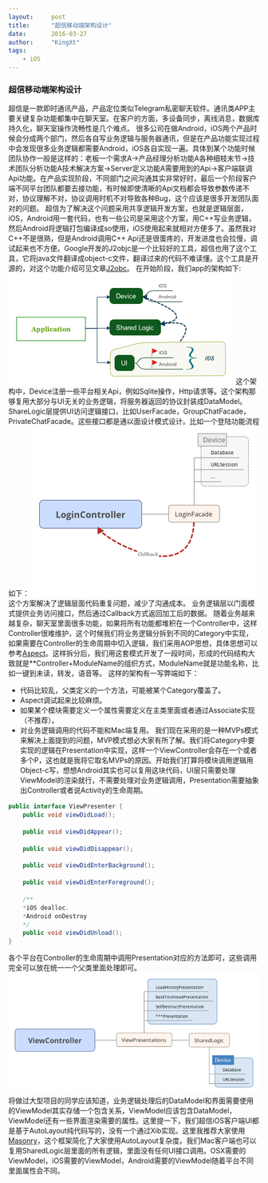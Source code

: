 ```yaml
---
layout:     post		
title:      "超信移动端架构设计"		
date:       2016-03-27	
author:     "KingXt"		
tags:
    - iOS
---
```


### 超信移动端架构设计

超信是一款即时通讯产品，产品定位类似Telegram私密聊天软件。通讯类APP主要关键复杂功能都集中在聊天室。在客户的方面，多设备同步，离线消息，数据库持久化，聊天室操作流畅性是几个难点。
很多公司在做Android，iOS两个产品时候会分成两个部门，然后各自写业务逻辑与服务器通讯，但是在产品功能实现过程中会发现很多业务逻辑都需要Android，iOS各自实现一遍。具体到某个功能时候团队协作一般是这样的：老板一个需求A->产品经理分析功能A各种细枝末节->技术团队分析功能A技术解决方案->Server定义功能A需要用到的Api->客户端联调Api功能。在产品实现阶段，不同部门之间沟通其实非常好时，最后一个阶段客户端不同平台团队都要去接功能，有时候即使清晰的Api文档都会导致参数传递不对，协议理解不对，协议调用时机不对导致各种Bug，这个应该是很多开发团队面对的问题。
超信为了解决这个问题采用共享逻辑开发方案，也就是逻辑层面，iOS，Android用一套代码，也有一些公司是采用这个方案，用C++写业务逻辑，然后Android将逻辑打包编译成so使用，iOS使用起来就相对方便多了。虽然我对C++不是很熟，但是Android调用C++ Api还是很蛋疼的，开发进度也会拉慢，调试起来也不方便。Google开发的J2objc是一个比较好的工具，超信也用了这个工具，它将java文件翻译成object-c文件，翻译过来的代码不难读懂。这个工具是开源的，对这个功能介绍可见文章[J2obc](http://kingxt.me/2015/11/05/J2objc/)。
在开始阶段，我们app的架构如下:
<img src="/img/post/app_architecture_1.png"></img>
这个架构中，Device注册一些平台相关Api，例如Sqlite操作，Http请求等。这个架构那够复用大部分与UI无关的业务逻辑，将服务器返回的协议封装成DataModel。ShareLogic层提供UI访问逻辑接口，比如UserFacade，GroupChatFacade，PrivateChatFacade。这些接口都是通以面设计模式设计。比如一个登陆功能流程如下：
<img src="/img/post/LoginController.png"></img>
这个方案解决了逻辑层面代码重复问题，减少了沟通成本。
业务逻辑层以门面模式提供业务访问接口，然后通过Callback方式返回加工后的数据。
随着业务越来越复杂，聊天室里面很多功能，如果将所有功能都堆积在一个Controller中，这样Controller很难维护，这个时候我们将业务逻辑分拆到不同的Category中实现，如果需要在Controller的生命周期中切入逻辑，我们采用AOP思想，具体思想可以参考[Aspect](https://github.com/steipete/Aspects)。这样拆分后，我们用这套模式开发了一段时间，形成的代码结构大致就是**Controller+ModuleName的组织方式，ModuleName就是功能名称，比如一键到未读，转发，语音等。
这样的架构有一写弊端如下：
* 代码比较乱，父类定义的一个方法，可能被某个Category覆盖了。
* Aspect调试起来比较麻烦。
* 如果某个模块需要定义一个属性需要定义在主类里面或者通过Associate实现（不推荐）。
* 对业务逻辑调用的代码不能和Mac端复用。
我们现在采用的是一种MVPs模式来解决上面提到的问题，MVP模式想必大家有所了解。我们将Category中要实现的逻辑在Presentation中实现，这样一个ViewController会存在一个或者多个P，这也就是我将它取名MVPs的原因。开始我们打算将模块调用逻辑用Object-c写，想想Android其实也可以复用这块代码，UI层只需要处理ViewModel的渲染就行，不需要处理对业务逻辑调用，Presentation需要抽象出Controller或者说Activity的生命周期。

``` java
public interface ViewPresenter {
    public void viewDidLoad();

	public void viewDidAppear();

	public void viewDidDisappear();

	public void viewDidEnterBackground();

	public void viewDidEnterForeground();
    
    /**
    *iOS dealloc，
    *Android onDestroy
    */
	public void viewDidUnload();
}
```

各个平台在Controller的生命周期中调用Presentation对应的方法即可，这些调用完全可以放在统一一个父类里面处理即可。
<img src="/img/post/ViewPresentation.png"></img>
将做过大型项目的同学应该知道，业务逻辑处理后的DataModel和界面需要使用的ViewModel其实存储一个包含关系，ViewModel应该包含DataModel，ViewModel还有一些界面渲染需要的属性。这里提一下，我们超信iOS客户端UI都是基于AutoLayout纯代码写的，没有一个通过Xib实现。这里我推荐大家使用[Masonry](https://github.com/SnapKit/Masonry)，这个框架简化了大家使用AutoLayout复杂度。我们Mac客户端也可以复用SharedLogic层里面的所有逻辑，里面没有任何UI接口调用。OSX需要的ViewModel，iOS需要的ViewModel，Android需要的ViewModel随着平台不同里面属性会不同。
